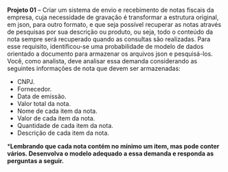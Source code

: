 **Projeto 01** – Criar um sistema de envio e recebimento de notas fiscais da empresa, cuja necessidade de gravação é transformar a estrutura original, em json, para outro formato, e que seja possível recuperar as notas através de pesquisas por sua descrição ou produto, ou seja, todo o conteúdo da nota sempre será recuperado quando as consultas são realizadas. Para esse requisito, identificou-se uma probabilidade de modelo de dados orientado a documento para armazenar os arquivos json e pesquisá-los. Você, como analista, deve analisar essa demanda considerando as seguintes informações de nota que devem ser armazenadas:

 - CNPJ.
 - Fornecedor.
 - Data de emissão.
 - Valor total da nota.
 - Nome de cada item da nota.
 - Valor de cada item da nota.
 - Quantidade de cada item da nota.
 - Descrição de cada item da nota.
 
 ***Lembrando que cada nota contém no mínimo um item, mas pode conter vários.
Desenvolva o modelo adequado a essa demanda e responda as perguntas a seguir.**